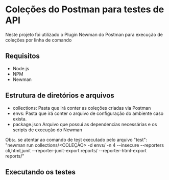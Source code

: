 # Coleções do Postman para testes de API 

Neste projeto foi utilizado o Plugin Newman do Postman para execução de coleções por linha de comando

## Requisitos

 - Node.js
 - NPM
 - Newman

## Estrutura de diretórios e arquivos

 - collections:    Pasta que irá conter as coleções criadas via Postman
 - envs:           Pasta que irá conter o arquivo de configuração do ambiente caso exista.
 - package.json    Arquivo que possui as dependencias necessárias e os scripts de execução do Newman
 
Obs:. se atentar ao comando de test executado pelo arquivo 
"test": "newman run collections/<COLEÇÃO> -d envs/<ENVIROMENT> -n 4 --insecure --reporters cli,html,junit --reporter-junit-export reports/ --reporter-html-export reports/"

## Executando os testes



